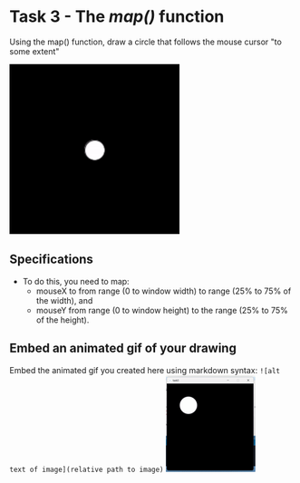 # Task 3 - The *map()* function

Using the map() function, draw a circle that follows the mouse cursor "to some extent"

<img src="../images/Variables_map.gif" width="300px">


## Specifications

- To do this, you need to map:
  * mouseX to from range (0 to window width) to range (25% to 75% of the width), and
  * mouseY from range (0 to window height) to the range (25% to 75% of the height).

## Embed an animated gif of your drawing
 
Embed the animated gif you created here using markdown syntax: `![alt text of image](relative path to image)`
![task3](task3.gif)